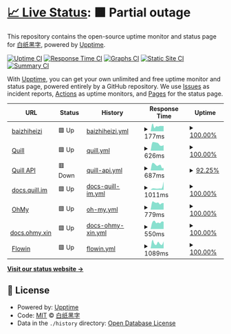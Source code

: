 # [📈 Live Status](https://status.baizhiheizi.com): <!--live status--> **🟧 Partial outage**

This repository contains the open-source uptime monitor and status page for [白纸黑字](https://baizhiheizi.com), powered by [Upptime](https://github.com/upptime/upptime).

[![Uptime CI](https://github.com/koj-co/upptime/workflows/Uptime%20CI/badge.svg)](https://github.com/koj-co/upptime/actions?query=workflow%3A%22Uptime+CI%22)
[![Response Time CI](https://github.com/koj-co/upptime/workflows/Response%20Time%20CI/badge.svg)](https://github.com/koj-co/upptime/actions?query=workflow%3A%22Response+Time+CI%22)
[![Graphs CI](https://github.com/koj-co/upptime/workflows/Graphs%20CI/badge.svg)](https://github.com/koj-co/upptime/actions?query=workflow%3A%22Graphs+CI%22)
[![Static Site CI](https://github.com/koj-co/upptime/workflows/Static%20Site%20CI/badge.svg)](https://github.com/koj-co/upptime/actions?query=workflow%3A%22Static+Site+CI%22)
[![Summary CI](https://github.com/koj-co/upptime/workflows/Summary%20CI/badge.svg)](https://github.com/koj-co/upptime/actions?query=workflow%3A%22Summary+CI%22)

With [Upptime](https://upptime.js.org), you can get your own unlimited and free uptime monitor and status page, powered entirely by a GitHub repository. We use [Issues](https://github.com/baizhiheizi/upptime/issues) as incident reports, [Actions](https://github.com/baizhiheizi/upptime/actions) as uptime monitors, and [Pages](https://status.baizhiheizi.com) for the status page.

<!--start: status pages-->
<!-- This summary is generated by Upptime (https://github.com/upptime/upptime) -->
<!-- Do not edit this manually, your changes will be overwritten -->
<!-- prettier-ignore -->
| URL | Status | History | Response Time | Uptime |
| --- | ------ | ------- | ------------- | ------ |
| <img alt="" src="https://icons.duckduckgo.com/ip3/baizhiheizi.com.ico" height="13"> [baizhiheizi](https://baizhiheizi.com) | 🟩 Up | [baizhiheizi.yml](https://github.com/baizhiheizi/upptime/commits/HEAD/history/baizhiheizi.yml) | <details><summary><img alt="Response time graph" src="./graphs/baizhiheizi/response-time-week.png" height="20"> 177ms</summary><br><a href="https://status.baizhiheizi.com/history/baizhiheizi"><img alt="Response time 111" src="https://img.shields.io/endpoint?url=https%3A%2F%2Fraw.githubusercontent.com%2Fbaizhiheizi%2Fupptime%2FHEAD%2Fapi%2Fbaizhiheizi%2Fresponse-time.json"></a><br><a href="https://status.baizhiheizi.com/history/baizhiheizi"><img alt="24-hour response time 180" src="https://img.shields.io/endpoint?url=https%3A%2F%2Fraw.githubusercontent.com%2Fbaizhiheizi%2Fupptime%2FHEAD%2Fapi%2Fbaizhiheizi%2Fresponse-time-day.json"></a><br><a href="https://status.baizhiheizi.com/history/baizhiheizi"><img alt="7-day response time 177" src="https://img.shields.io/endpoint?url=https%3A%2F%2Fraw.githubusercontent.com%2Fbaizhiheizi%2Fupptime%2FHEAD%2Fapi%2Fbaizhiheizi%2Fresponse-time-week.json"></a><br><a href="https://status.baizhiheizi.com/history/baizhiheizi"><img alt="30-day response time 174" src="https://img.shields.io/endpoint?url=https%3A%2F%2Fraw.githubusercontent.com%2Fbaizhiheizi%2Fupptime%2FHEAD%2Fapi%2Fbaizhiheizi%2Fresponse-time-month.json"></a><br><a href="https://status.baizhiheizi.com/history/baizhiheizi"><img alt="1-year response time 117" src="https://img.shields.io/endpoint?url=https%3A%2F%2Fraw.githubusercontent.com%2Fbaizhiheizi%2Fupptime%2FHEAD%2Fapi%2Fbaizhiheizi%2Fresponse-time-year.json"></a></details> | <details><summary><a href="https://status.baizhiheizi.com/history/baizhiheizi">100.00%</a></summary><a href="https://status.baizhiheizi.com/history/baizhiheizi"><img alt="All-time uptime 100.00%" src="https://img.shields.io/endpoint?url=https%3A%2F%2Fraw.githubusercontent.com%2Fbaizhiheizi%2Fupptime%2FHEAD%2Fapi%2Fbaizhiheizi%2Fuptime.json"></a><br><a href="https://status.baizhiheizi.com/history/baizhiheizi"><img alt="24-hour uptime 100.00%" src="https://img.shields.io/endpoint?url=https%3A%2F%2Fraw.githubusercontent.com%2Fbaizhiheizi%2Fupptime%2FHEAD%2Fapi%2Fbaizhiheizi%2Fuptime-day.json"></a><br><a href="https://status.baizhiheizi.com/history/baizhiheizi"><img alt="7-day uptime 100.00%" src="https://img.shields.io/endpoint?url=https%3A%2F%2Fraw.githubusercontent.com%2Fbaizhiheizi%2Fupptime%2FHEAD%2Fapi%2Fbaizhiheizi%2Fuptime-week.json"></a><br><a href="https://status.baizhiheizi.com/history/baizhiheizi"><img alt="30-day uptime 100.00%" src="https://img.shields.io/endpoint?url=https%3A%2F%2Fraw.githubusercontent.com%2Fbaizhiheizi%2Fupptime%2FHEAD%2Fapi%2Fbaizhiheizi%2Fuptime-month.json"></a><br><a href="https://status.baizhiheizi.com/history/baizhiheizi"><img alt="1-year uptime 100.00%" src="https://img.shields.io/endpoint?url=https%3A%2F%2Fraw.githubusercontent.com%2Fbaizhiheizi%2Fupptime%2FHEAD%2Fapi%2Fbaizhiheizi%2Fuptime-year.json"></a></details>
| <img alt="" src="https://icons.duckduckgo.com/ip3/quill.im.ico" height="13"> [Quill](https://quill.im) | 🟩 Up | [quill.yml](https://github.com/baizhiheizi/upptime/commits/HEAD/history/quill.yml) | <details><summary><img alt="Response time graph" src="./graphs/quill/response-time-week.png" height="20"> 626ms</summary><br><a href="https://status.baizhiheizi.com/history/quill"><img alt="Response time 592" src="https://img.shields.io/endpoint?url=https%3A%2F%2Fraw.githubusercontent.com%2Fbaizhiheizi%2Fupptime%2FHEAD%2Fapi%2Fquill%2Fresponse-time.json"></a><br><a href="https://status.baizhiheizi.com/history/quill"><img alt="24-hour response time 501" src="https://img.shields.io/endpoint?url=https%3A%2F%2Fraw.githubusercontent.com%2Fbaizhiheizi%2Fupptime%2FHEAD%2Fapi%2Fquill%2Fresponse-time-day.json"></a><br><a href="https://status.baizhiheizi.com/history/quill"><img alt="7-day response time 626" src="https://img.shields.io/endpoint?url=https%3A%2F%2Fraw.githubusercontent.com%2Fbaizhiheizi%2Fupptime%2FHEAD%2Fapi%2Fquill%2Fresponse-time-week.json"></a><br><a href="https://status.baizhiheizi.com/history/quill"><img alt="30-day response time 613" src="https://img.shields.io/endpoint?url=https%3A%2F%2Fraw.githubusercontent.com%2Fbaizhiheizi%2Fupptime%2FHEAD%2Fapi%2Fquill%2Fresponse-time-month.json"></a><br><a href="https://status.baizhiheizi.com/history/quill"><img alt="1-year response time 592" src="https://img.shields.io/endpoint?url=https%3A%2F%2Fraw.githubusercontent.com%2Fbaizhiheizi%2Fupptime%2FHEAD%2Fapi%2Fquill%2Fresponse-time-year.json"></a></details> | <details><summary><a href="https://status.baizhiheizi.com/history/quill">100.00%</a></summary><a href="https://status.baizhiheizi.com/history/quill"><img alt="All-time uptime 100.00%" src="https://img.shields.io/endpoint?url=https%3A%2F%2Fraw.githubusercontent.com%2Fbaizhiheizi%2Fupptime%2FHEAD%2Fapi%2Fquill%2Fuptime.json"></a><br><a href="https://status.baizhiheizi.com/history/quill"><img alt="24-hour uptime 100.00%" src="https://img.shields.io/endpoint?url=https%3A%2F%2Fraw.githubusercontent.com%2Fbaizhiheizi%2Fupptime%2FHEAD%2Fapi%2Fquill%2Fuptime-day.json"></a><br><a href="https://status.baizhiheizi.com/history/quill"><img alt="7-day uptime 100.00%" src="https://img.shields.io/endpoint?url=https%3A%2F%2Fraw.githubusercontent.com%2Fbaizhiheizi%2Fupptime%2FHEAD%2Fapi%2Fquill%2Fuptime-week.json"></a><br><a href="https://status.baizhiheizi.com/history/quill"><img alt="30-day uptime 100.00%" src="https://img.shields.io/endpoint?url=https%3A%2F%2Fraw.githubusercontent.com%2Fbaizhiheizi%2Fupptime%2FHEAD%2Fapi%2Fquill%2Fuptime-month.json"></a><br><a href="https://status.baizhiheizi.com/history/quill"><img alt="1-year uptime 100.00%" src="https://img.shields.io/endpoint?url=https%3A%2F%2Fraw.githubusercontent.com%2Fbaizhiheizi%2Fupptime%2FHEAD%2Fapi%2Fquill%2Fuptime-year.json"></a></details>
| <img alt="" src="https://icons.duckduckgo.com/ip3/quill.im.ico" height="13"> [Quill API](https://quill.im/api/articles) | 🟥 Down | [quill-api.yml](https://github.com/baizhiheizi/upptime/commits/HEAD/history/quill-api.yml) | <details><summary><img alt="Response time graph" src="./graphs/quill-api/response-time-week.png" height="20"> 687ms</summary><br><a href="https://status.baizhiheizi.com/history/quill-api"><img alt="Response time 681" src="https://img.shields.io/endpoint?url=https%3A%2F%2Fraw.githubusercontent.com%2Fbaizhiheizi%2Fupptime%2FHEAD%2Fapi%2Fquill-api%2Fresponse-time.json"></a><br><a href="https://status.baizhiheizi.com/history/quill-api"><img alt="24-hour response time 326" src="https://img.shields.io/endpoint?url=https%3A%2F%2Fraw.githubusercontent.com%2Fbaizhiheizi%2Fupptime%2FHEAD%2Fapi%2Fquill-api%2Fresponse-time-day.json"></a><br><a href="https://status.baizhiheizi.com/history/quill-api"><img alt="7-day response time 687" src="https://img.shields.io/endpoint?url=https%3A%2F%2Fraw.githubusercontent.com%2Fbaizhiheizi%2Fupptime%2FHEAD%2Fapi%2Fquill-api%2Fresponse-time-week.json"></a><br><a href="https://status.baizhiheizi.com/history/quill-api"><img alt="30-day response time 670" src="https://img.shields.io/endpoint?url=https%3A%2F%2Fraw.githubusercontent.com%2Fbaizhiheizi%2Fupptime%2FHEAD%2Fapi%2Fquill-api%2Fresponse-time-month.json"></a><br><a href="https://status.baizhiheizi.com/history/quill-api"><img alt="1-year response time 681" src="https://img.shields.io/endpoint?url=https%3A%2F%2Fraw.githubusercontent.com%2Fbaizhiheizi%2Fupptime%2FHEAD%2Fapi%2Fquill-api%2Fresponse-time-year.json"></a></details> | <details><summary><a href="https://status.baizhiheizi.com/history/quill-api">92.25%</a></summary><a href="https://status.baizhiheizi.com/history/quill-api"><img alt="All-time uptime 98.74%" src="https://img.shields.io/endpoint?url=https%3A%2F%2Fraw.githubusercontent.com%2Fbaizhiheizi%2Fupptime%2FHEAD%2Fapi%2Fquill-api%2Fuptime.json"></a><br><a href="https://status.baizhiheizi.com/history/quill-api"><img alt="24-hour uptime 45.73%" src="https://img.shields.io/endpoint?url=https%3A%2F%2Fraw.githubusercontent.com%2Fbaizhiheizi%2Fupptime%2FHEAD%2Fapi%2Fquill-api%2Fuptime-day.json"></a><br><a href="https://status.baizhiheizi.com/history/quill-api"><img alt="7-day uptime 92.25%" src="https://img.shields.io/endpoint?url=https%3A%2F%2Fraw.githubusercontent.com%2Fbaizhiheizi%2Fupptime%2FHEAD%2Fapi%2Fquill-api%2Fuptime-week.json"></a><br><a href="https://status.baizhiheizi.com/history/quill-api"><img alt="30-day uptime 98.22%" src="https://img.shields.io/endpoint?url=https%3A%2F%2Fraw.githubusercontent.com%2Fbaizhiheizi%2Fupptime%2FHEAD%2Fapi%2Fquill-api%2Fuptime-month.json"></a><br><a href="https://status.baizhiheizi.com/history/quill-api"><img alt="1-year uptime 98.74%" src="https://img.shields.io/endpoint?url=https%3A%2F%2Fraw.githubusercontent.com%2Fbaizhiheizi%2Fupptime%2FHEAD%2Fapi%2Fquill-api%2Fuptime-year.json"></a></details>
| <img alt="" src="https://icons.duckduckgo.com/ip3/docs.quill.im.ico" height="13"> [docs.quill.im](https://docs.quill.im) | 🟩 Up | [docs-quill-im.yml](https://github.com/baizhiheizi/upptime/commits/HEAD/history/docs-quill-im.yml) | <details><summary><img alt="Response time graph" src="./graphs/docs-quill-im/response-time-week.png" height="20"> 1011ms</summary><br><a href="https://status.baizhiheizi.com/history/docs-quill-im"><img alt="Response time 584" src="https://img.shields.io/endpoint?url=https%3A%2F%2Fraw.githubusercontent.com%2Fbaizhiheizi%2Fupptime%2FHEAD%2Fapi%2Fdocs-quill-im%2Fresponse-time.json"></a><br><a href="https://status.baizhiheizi.com/history/docs-quill-im"><img alt="24-hour response time 3685" src="https://img.shields.io/endpoint?url=https%3A%2F%2Fraw.githubusercontent.com%2Fbaizhiheizi%2Fupptime%2FHEAD%2Fapi%2Fdocs-quill-im%2Fresponse-time-day.json"></a><br><a href="https://status.baizhiheizi.com/history/docs-quill-im"><img alt="7-day response time 1011" src="https://img.shields.io/endpoint?url=https%3A%2F%2Fraw.githubusercontent.com%2Fbaizhiheizi%2Fupptime%2FHEAD%2Fapi%2Fdocs-quill-im%2Fresponse-time-week.json"></a><br><a href="https://status.baizhiheizi.com/history/docs-quill-im"><img alt="30-day response time 600" src="https://img.shields.io/endpoint?url=https%3A%2F%2Fraw.githubusercontent.com%2Fbaizhiheizi%2Fupptime%2FHEAD%2Fapi%2Fdocs-quill-im%2Fresponse-time-month.json"></a><br><a href="https://status.baizhiheizi.com/history/docs-quill-im"><img alt="1-year response time 584" src="https://img.shields.io/endpoint?url=https%3A%2F%2Fraw.githubusercontent.com%2Fbaizhiheizi%2Fupptime%2FHEAD%2Fapi%2Fdocs-quill-im%2Fresponse-time-year.json"></a></details> | <details><summary><a href="https://status.baizhiheizi.com/history/docs-quill-im">100.00%</a></summary><a href="https://status.baizhiheizi.com/history/docs-quill-im"><img alt="All-time uptime 100.00%" src="https://img.shields.io/endpoint?url=https%3A%2F%2Fraw.githubusercontent.com%2Fbaizhiheizi%2Fupptime%2FHEAD%2Fapi%2Fdocs-quill-im%2Fuptime.json"></a><br><a href="https://status.baizhiheizi.com/history/docs-quill-im"><img alt="24-hour uptime 100.00%" src="https://img.shields.io/endpoint?url=https%3A%2F%2Fraw.githubusercontent.com%2Fbaizhiheizi%2Fupptime%2FHEAD%2Fapi%2Fdocs-quill-im%2Fuptime-day.json"></a><br><a href="https://status.baizhiheizi.com/history/docs-quill-im"><img alt="7-day uptime 100.00%" src="https://img.shields.io/endpoint?url=https%3A%2F%2Fraw.githubusercontent.com%2Fbaizhiheizi%2Fupptime%2FHEAD%2Fapi%2Fdocs-quill-im%2Fuptime-week.json"></a><br><a href="https://status.baizhiheizi.com/history/docs-quill-im"><img alt="30-day uptime 100.00%" src="https://img.shields.io/endpoint?url=https%3A%2F%2Fraw.githubusercontent.com%2Fbaizhiheizi%2Fupptime%2FHEAD%2Fapi%2Fdocs-quill-im%2Fuptime-month.json"></a><br><a href="https://status.baizhiheizi.com/history/docs-quill-im"><img alt="1-year uptime 100.00%" src="https://img.shields.io/endpoint?url=https%3A%2F%2Fraw.githubusercontent.com%2Fbaizhiheizi%2Fupptime%2FHEAD%2Fapi%2Fdocs-quill-im%2Fuptime-year.json"></a></details>
| <img alt="" src="https://icons.duckduckgo.com/ip3/ohmy.xin.ico" height="13"> [OhMy](https://ohmy.xin) | 🟩 Up | [oh-my.yml](https://github.com/baizhiheizi/upptime/commits/HEAD/history/oh-my.yml) | <details><summary><img alt="Response time graph" src="./graphs/oh-my/response-time-week.png" height="20"> 779ms</summary><br><a href="https://status.baizhiheizi.com/history/oh-my"><img alt="Response time 849" src="https://img.shields.io/endpoint?url=https%3A%2F%2Fraw.githubusercontent.com%2Fbaizhiheizi%2Fupptime%2FHEAD%2Fapi%2Foh-my%2Fresponse-time.json"></a><br><a href="https://status.baizhiheizi.com/history/oh-my"><img alt="24-hour response time 757" src="https://img.shields.io/endpoint?url=https%3A%2F%2Fraw.githubusercontent.com%2Fbaizhiheizi%2Fupptime%2FHEAD%2Fapi%2Foh-my%2Fresponse-time-day.json"></a><br><a href="https://status.baizhiheizi.com/history/oh-my"><img alt="7-day response time 779" src="https://img.shields.io/endpoint?url=https%3A%2F%2Fraw.githubusercontent.com%2Fbaizhiheizi%2Fupptime%2FHEAD%2Fapi%2Foh-my%2Fresponse-time-week.json"></a><br><a href="https://status.baizhiheizi.com/history/oh-my"><img alt="30-day response time 670" src="https://img.shields.io/endpoint?url=https%3A%2F%2Fraw.githubusercontent.com%2Fbaizhiheizi%2Fupptime%2FHEAD%2Fapi%2Foh-my%2Fresponse-time-month.json"></a><br><a href="https://status.baizhiheizi.com/history/oh-my"><img alt="1-year response time 719" src="https://img.shields.io/endpoint?url=https%3A%2F%2Fraw.githubusercontent.com%2Fbaizhiheizi%2Fupptime%2FHEAD%2Fapi%2Foh-my%2Fresponse-time-year.json"></a></details> | <details><summary><a href="https://status.baizhiheizi.com/history/oh-my">100.00%</a></summary><a href="https://status.baizhiheizi.com/history/oh-my"><img alt="All-time uptime 99.96%" src="https://img.shields.io/endpoint?url=https%3A%2F%2Fraw.githubusercontent.com%2Fbaizhiheizi%2Fupptime%2FHEAD%2Fapi%2Foh-my%2Fuptime.json"></a><br><a href="https://status.baizhiheizi.com/history/oh-my"><img alt="24-hour uptime 100.00%" src="https://img.shields.io/endpoint?url=https%3A%2F%2Fraw.githubusercontent.com%2Fbaizhiheizi%2Fupptime%2FHEAD%2Fapi%2Foh-my%2Fuptime-day.json"></a><br><a href="https://status.baizhiheizi.com/history/oh-my"><img alt="7-day uptime 100.00%" src="https://img.shields.io/endpoint?url=https%3A%2F%2Fraw.githubusercontent.com%2Fbaizhiheizi%2Fupptime%2FHEAD%2Fapi%2Foh-my%2Fuptime-week.json"></a><br><a href="https://status.baizhiheizi.com/history/oh-my"><img alt="30-day uptime 100.00%" src="https://img.shields.io/endpoint?url=https%3A%2F%2Fraw.githubusercontent.com%2Fbaizhiheizi%2Fupptime%2FHEAD%2Fapi%2Foh-my%2Fuptime-month.json"></a><br><a href="https://status.baizhiheizi.com/history/oh-my"><img alt="1-year uptime 99.99%" src="https://img.shields.io/endpoint?url=https%3A%2F%2Fraw.githubusercontent.com%2Fbaizhiheizi%2Fupptime%2FHEAD%2Fapi%2Foh-my%2Fuptime-year.json"></a></details>
| <img alt="" src="https://icons.duckduckgo.com/ip3/docs.ohmy.xin.ico" height="13"> [docs.ohmy.xin](https://docs.ohmy.xin) | 🟩 Up | [docs-ohmy-xin.yml](https://github.com/baizhiheizi/upptime/commits/HEAD/history/docs-ohmy-xin.yml) | <details><summary><img alt="Response time graph" src="./graphs/docs-ohmy-xin/response-time-week.png" height="20"> 550ms</summary><br><a href="https://status.baizhiheizi.com/history/docs-ohmy-xin"><img alt="Response time 346" src="https://img.shields.io/endpoint?url=https%3A%2F%2Fraw.githubusercontent.com%2Fbaizhiheizi%2Fupptime%2FHEAD%2Fapi%2Fdocs-ohmy-xin%2Fresponse-time.json"></a><br><a href="https://status.baizhiheizi.com/history/docs-ohmy-xin"><img alt="24-hour response time 577" src="https://img.shields.io/endpoint?url=https%3A%2F%2Fraw.githubusercontent.com%2Fbaizhiheizi%2Fupptime%2FHEAD%2Fapi%2Fdocs-ohmy-xin%2Fresponse-time-day.json"></a><br><a href="https://status.baizhiheizi.com/history/docs-ohmy-xin"><img alt="7-day response time 550" src="https://img.shields.io/endpoint?url=https%3A%2F%2Fraw.githubusercontent.com%2Fbaizhiheizi%2Fupptime%2FHEAD%2Fapi%2Fdocs-ohmy-xin%2Fresponse-time-week.json"></a><br><a href="https://status.baizhiheizi.com/history/docs-ohmy-xin"><img alt="30-day response time 527" src="https://img.shields.io/endpoint?url=https%3A%2F%2Fraw.githubusercontent.com%2Fbaizhiheizi%2Fupptime%2FHEAD%2Fapi%2Fdocs-ohmy-xin%2Fresponse-time-month.json"></a><br><a href="https://status.baizhiheizi.com/history/docs-ohmy-xin"><img alt="1-year response time 380" src="https://img.shields.io/endpoint?url=https%3A%2F%2Fraw.githubusercontent.com%2Fbaizhiheizi%2Fupptime%2FHEAD%2Fapi%2Fdocs-ohmy-xin%2Fresponse-time-year.json"></a></details> | <details><summary><a href="https://status.baizhiheizi.com/history/docs-ohmy-xin">100.00%</a></summary><a href="https://status.baizhiheizi.com/history/docs-ohmy-xin"><img alt="All-time uptime 99.99%" src="https://img.shields.io/endpoint?url=https%3A%2F%2Fraw.githubusercontent.com%2Fbaizhiheizi%2Fupptime%2FHEAD%2Fapi%2Fdocs-ohmy-xin%2Fuptime.json"></a><br><a href="https://status.baizhiheizi.com/history/docs-ohmy-xin"><img alt="24-hour uptime 100.00%" src="https://img.shields.io/endpoint?url=https%3A%2F%2Fraw.githubusercontent.com%2Fbaizhiheizi%2Fupptime%2FHEAD%2Fapi%2Fdocs-ohmy-xin%2Fuptime-day.json"></a><br><a href="https://status.baizhiheizi.com/history/docs-ohmy-xin"><img alt="7-day uptime 100.00%" src="https://img.shields.io/endpoint?url=https%3A%2F%2Fraw.githubusercontent.com%2Fbaizhiheizi%2Fupptime%2FHEAD%2Fapi%2Fdocs-ohmy-xin%2Fuptime-week.json"></a><br><a href="https://status.baizhiheizi.com/history/docs-ohmy-xin"><img alt="30-day uptime 100.00%" src="https://img.shields.io/endpoint?url=https%3A%2F%2Fraw.githubusercontent.com%2Fbaizhiheizi%2Fupptime%2FHEAD%2Fapi%2Fdocs-ohmy-xin%2Fuptime-month.json"></a><br><a href="https://status.baizhiheizi.com/history/docs-ohmy-xin"><img alt="1-year uptime 99.99%" src="https://img.shields.io/endpoint?url=https%3A%2F%2Fraw.githubusercontent.com%2Fbaizhiheizi%2Fupptime%2FHEAD%2Fapi%2Fdocs-ohmy-xin%2Fuptime-year.json"></a></details>
| <img alt="" src="https://icons.duckduckgo.com/ip3/flowin.xin.ico" height="13"> [Flowin](https://flowin.xin) | 🟩 Up | [flowin.yml](https://github.com/baizhiheizi/upptime/commits/HEAD/history/flowin.yml) | <details><summary><img alt="Response time graph" src="./graphs/flowin/response-time-week.png" height="20"> 1089ms</summary><br><a href="https://status.baizhiheizi.com/history/flowin"><img alt="Response time 773" src="https://img.shields.io/endpoint?url=https%3A%2F%2Fraw.githubusercontent.com%2Fbaizhiheizi%2Fupptime%2FHEAD%2Fapi%2Fflowin%2Fresponse-time.json"></a><br><a href="https://status.baizhiheizi.com/history/flowin"><img alt="24-hour response time 1401" src="https://img.shields.io/endpoint?url=https%3A%2F%2Fraw.githubusercontent.com%2Fbaizhiheizi%2Fupptime%2FHEAD%2Fapi%2Fflowin%2Fresponse-time-day.json"></a><br><a href="https://status.baizhiheizi.com/history/flowin"><img alt="7-day response time 1089" src="https://img.shields.io/endpoint?url=https%3A%2F%2Fraw.githubusercontent.com%2Fbaizhiheizi%2Fupptime%2FHEAD%2Fapi%2Fflowin%2Fresponse-time-week.json"></a><br><a href="https://status.baizhiheizi.com/history/flowin"><img alt="30-day response time 919" src="https://img.shields.io/endpoint?url=https%3A%2F%2Fraw.githubusercontent.com%2Fbaizhiheizi%2Fupptime%2FHEAD%2Fapi%2Fflowin%2Fresponse-time-month.json"></a><br><a href="https://status.baizhiheizi.com/history/flowin"><img alt="1-year response time 816" src="https://img.shields.io/endpoint?url=https%3A%2F%2Fraw.githubusercontent.com%2Fbaizhiheizi%2Fupptime%2FHEAD%2Fapi%2Fflowin%2Fresponse-time-year.json"></a></details> | <details><summary><a href="https://status.baizhiheizi.com/history/flowin">100.00%</a></summary><a href="https://status.baizhiheizi.com/history/flowin"><img alt="All-time uptime 99.95%" src="https://img.shields.io/endpoint?url=https%3A%2F%2Fraw.githubusercontent.com%2Fbaizhiheizi%2Fupptime%2FHEAD%2Fapi%2Fflowin%2Fuptime.json"></a><br><a href="https://status.baizhiheizi.com/history/flowin"><img alt="24-hour uptime 100.00%" src="https://img.shields.io/endpoint?url=https%3A%2F%2Fraw.githubusercontent.com%2Fbaizhiheizi%2Fupptime%2FHEAD%2Fapi%2Fflowin%2Fuptime-day.json"></a><br><a href="https://status.baizhiheizi.com/history/flowin"><img alt="7-day uptime 100.00%" src="https://img.shields.io/endpoint?url=https%3A%2F%2Fraw.githubusercontent.com%2Fbaizhiheizi%2Fupptime%2FHEAD%2Fapi%2Fflowin%2Fuptime-week.json"></a><br><a href="https://status.baizhiheizi.com/history/flowin"><img alt="30-day uptime 100.00%" src="https://img.shields.io/endpoint?url=https%3A%2F%2Fraw.githubusercontent.com%2Fbaizhiheizi%2Fupptime%2FHEAD%2Fapi%2Fflowin%2Fuptime-month.json"></a><br><a href="https://status.baizhiheizi.com/history/flowin"><img alt="1-year uptime 99.96%" src="https://img.shields.io/endpoint?url=https%3A%2F%2Fraw.githubusercontent.com%2Fbaizhiheizi%2Fupptime%2FHEAD%2Fapi%2Fflowin%2Fuptime-year.json"></a></details>

<!--end: status pages-->

[**Visit our status website →**](https://status.baizhiheizi.com)

## 📄 License

- Powered by: [Upptime](https://github.com/upptime/upptime)
- Code: [MIT](./LICENSE) © [白纸黑字](https://baizhiheizi.com)
- Data in the `./history` directory: [Open Database License](https://opendatacommons.org/licenses/odbl/1-0/)
